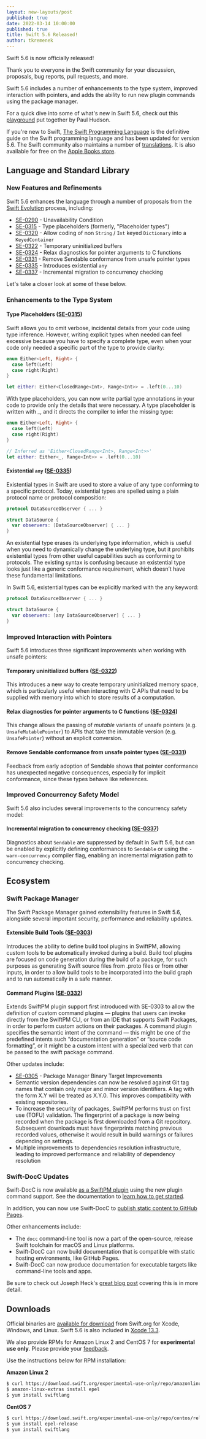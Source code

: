 ```yaml
---
layout: new-layouts/post
published: true
date: 2022-03-14 10:00:00
published: true
title: Swift 5.6 Released!
author: tkremenek
---
```


Swift 5.6 is now officially released!

Thank you to everyone in the Swift community for your discussion, proposals, bug reports, pull requests, and more.

Swift 5.6 includes a number of enhancements to the type system, improved interaction with pointers, and adds the ability to run new plugin commands using the package manager.

For a quick dive into some of what's new in Swift 5.6, check out this [playground](https://github.com/twostraws/whats-new-in-swift-5-6) put together by Paul Hudson.

If you're new to Swift, [The Swift Programming Language](https://docs.swift.org/swift-book/) is the definitive guide on the Swift programming language and has been updated for version 5.6. The Swift community also maintains a number of [translations](/documentation/).  It is also available for free on the [Apple Books store](https://itunes.apple.com/us/book/the-swift-programming-language/id881256329?mt=11).

## Language and Standard Library

### New Features and Refinements

Swift 5.6 enhances the language through a number of proposals from the [Swift Evolution](https://github.com/swiftlang/swift-evolution) process, including:

* [SE-0290](https://github.com/swiftlang/swift-evolution/blob/main/proposals/0290-negative-availability.md) - Unavailability Condition
* [SE-0315](https://github.com/swiftlang/swift-evolution/blob/main/proposals/0315-placeholder-types.md) - Type placeholders (formerly, "Placeholder types")
* [SE-0320](https://github.com/swiftlang/swift-evolution/blob/main/proposals/0320-codingkeyrepresentable.md) - Allow coding of non `String` / `Int` keyed `Dictionary` into a `KeyedContainer`
* [SE-0322](https://github.com/swiftlang/swift-evolution/blob/main/proposals/0322-temporary-buffers.md) - Temporary uninitialized buffers
* [SE-0324](https://github.com/swiftlang/swift-evolution/blob/main/proposals/0324-c-lang-pointer-arg-conversion.md) - Relax diagnostics for pointer arguments to C functions
* [SE-0331](https://github.com/swiftlang/swift-evolution/blob/main/proposals/0331-remove-sendable-from-unsafepointer.md) - Remove Sendable conformance from unsafe pointer types
* [SE-0335](https://github.com/swiftlang/swift-evolution/blob/main/proposals/0335-existential-any.md) - Introduces existential `any`
* [SE-0337](https://github.com/swiftlang/swift-evolution/blob/main/proposals/0337-support-incremental-migration-to-concurrency-checking.md) - Incremental migration to concurrency checking

Let's take a closer look at some of these below.

### Enhancements to the Type System

#### Type Placeholders ([SE-0315](https://github.com/swiftlang/swift-evolution/blob/main/proposals/0315-placeholder-types.md))

Swift allows you to omit verbose, incidental details from your code using type inference. However, writing explicit types when needed can feel excessive because you have to specify a complete type, even when your code only needed a specific part of the type to provide clarity:

```swift
enum Either<Left, Right> {
  case left(Left)
  case right(Right)
}

let either: Either<ClosedRange<Int>, Range<Int>> = .left(0...10)
```

With type placeholders, you can now write partial type annotations in your code to provide only the details that were necessary. A type placeholder is written with _, and it directs the compiler to infer the missing type:

```swift
enum Either<Left, Right> {
  case left(Left)
  case right(Right)
}

// Inferred as 'Either<ClosedRange<Int>, Range<Int>>'
let either: Either<_, Range<Int>> = .left(0...10)
```

#### Existential `any` ([SE-0335](https://github.com/swiftlang/swift-evolution/blob/main/proposals/0335-existential-any.md))

Existential types in Swift are used to store a value of any type conforming to a specific protocol. Today, existential types are spelled using a plain protocol name or protocol composition:

```swift
protocol DataSourceObserver { ... }

struct DataSource {
  var observers: [DataSourceObserver] { ... }
}
```

An existential type erases its underlying type information, which is useful when you need to dynamically change the underlying type, but it prohibits existential types from other useful capabilities such as conforming to protocols. The existing syntax is confusing because an existential type looks just like a generic conformance requirement, which doesn’t have these fundamental limitations.

In Swift 5.6, existential types can be explicitly marked with the any keyword:

```swift
protocol DataSourceObserver { ... }

struct DataSource {
  var observers: [any DataSourceObserver] { ... }
}
```

### Improved Interaction with Pointers

Swift 5.6 introduces three significant improvements when working with unsafe pointers:

#### Temporary uninitialized buffers ([SE-0322](https://github.com/swiftlang/swift-evolution/blob/main/proposals/0322-temporary-buffers.md))
This introduces a new way to create temporary uninitialized memory space, which is particularly useful when interacting with C APIs that need to be supplied with memory into which to store results of a computation.

#### Relax diagnostics for pointer arguments to C functions ([SE-0324](https://github.com/swiftlang/swift-evolution/blob/main/proposals/0324-c-lang-pointer-arg-conversion.md))
This change allows the passing of _mutable_ variants of unsafe pointers (e.g. `UnsafeMutablePointer`) to APIs that take the immutable version (e.g. `UnsafePointer`) without an explicit conversion.

#### Remove Sendable conformance from unsafe pointer types ([SE-0331](https://github.com/swiftlang/swift-evolution/blob/main/proposals/0331-remove-sendable-from-unsafepointer.md))
Feedback from early adoption of Sendable shows that pointer conformance has unexpected negative consequences, especially for implicit conformance, since these types behave like references.

### Improved Concurrency Safety Model

Swift 5.6 also includes several improvements to the concurrency safety model:

#### Incremental migration to concurrency checking ([SE-0337](https://github.com/swiftlang/swift-evolution/blob/main/proposals/0337-support-incremental-migration-to-concurrency-checking.md))
Diagnostics about `Sendable` are suppressed by default in Swift 5.6, but can be enabled by explicitly defining conformances to `Sendable` or using the `-warn-concurrency` compiler flag, enabling an incremental migration path to concurrency checking.

## Ecosystem

### Swift Package Manager

The Swift Package Manager gained extensibility features in Swift 5.6, alongside several important security, performance and reliability updates.

#### Extensible Build Tools ([SE-0303](https://github.com/swiftlang/swift-evolution/blob/main/proposals/0303-swiftpm-extensible-build-tools.md))

Introduces the ability to define build tool plugins in SwiftPM, allowing custom tools to be automatically invoked during a build. Build tool plugins are focused on code generation during the build of a package, for such purposes as generating Swift source files from .proto files or from other inputs, in order to allow build tools to be incorporated into the build graph and to run automatically in a safe manner.


#### Command Plugins ([SE-0332](https://github.com/swiftlang/swift-evolution/blob/main/proposals/0332-swiftpm-command-plugins.md))
Extends SwiftPM plugin support first introduced with SE-0303 to allow the definition of custom command plugins — plugins that users can invoke directly from the SwiftPM CLI, or from an IDE that supports Swift Packages, in order to perform custom actions on their packages. A command plugin specifies the semantic intent of the command — this might be one of the predefined intents such “documentation generation” or “source code formatting”, or it might be a custom intent with a specialized verb that can be passed to the swift package command.

Other updates include:

* [SE-0305](https://github.com/swiftlang/swift-evolution/blob/main/proposals/0305-swiftpm-binary-target-improvements.md) - Package Manager Binary Target Improvements
* Semantic version dependencies can now be resolved against Git tag names that contain only major and minor version identifiers. A tag with the form X.Y will be treated as X.Y.0. This improves compatibility with existing repositories.
* To increase the security of packages, SwiftPM performs trust on first use (TOFU) validation. The fingerprint of a package is now being recorded when the package is first downloaded from a Git repository. Subsequent downloads must have fingerprints matching previous recorded values, otherwise it would result in build warnings or failures depending on settings.
* Multiple improvements to dependencies resolution infrastructure, leading to improved performance and reliability of dependency resolution

### Swift-DocC Updates

Swift-DocC is now available [as a SwiftPM plugin](https://github.com/swiftlang/swift-docc-plugin) using the new plugin command support. See the documentation to [learn how to get started](https://apple.github.io/swift-docc-plugin/documentation/swiftdoccplugin/).

In addition, you can now use Swift-DocC to [publish static content to GitHub Pages](https://apple.github.io/swift-docc-plugin/documentation/swiftdoccplugin/publishing-to-github-pages).

Other enhancements include:

* The `docc` command-line tool is now a part of the open-source, release Swift toolchain for macOS and Linux platforms.
* Swift-DocC can now build documentation that is compatible with static hosting environments, like GitHub Pages.
* Swift-DocC can now produce documentation for executable targets like command-line tools and apps.

Be sure to check out Joseph Heck's [great blog post](https://rhonabwy.com/2022/01/28/hosting-your-swift-library-docs-on-github-pages/) covering this is in more detail.

## Downloads

Official binaries are [available for download](/download/) from Swift.org for Xcode, Windows, and Linux. Swift 5.6 is also included in [Xcode 13.3](https://apps.apple.com/app/xcode/id497799835).

We also provide RPMs for Amazon Linux 2 and CentOS 7 for **experimental use only**. Please provide your [feedback](https://bugs.swift.org).

Use the instructions below for RPM installation:

**Amazon Linux 2**

```bash
$ curl https://download.swift.org/experimental-use-only/repo/amazonlinux/releases/2/swiftlang.repo > /etc/yum.repos.d/swiftlang.repo
$ amazon-linux-extras install epel
$ yum install swiftlang
```

**CentOS 7**

```bash
$ curl https://download.swift.org/experimental-use-only/repo/centos/releases/7/swiftlang.repo > /etc/yum.repos.d/swiftlang.repo
$ yum install epel-release
$ yum install swiftlang
```
